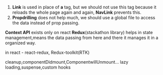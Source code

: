 1. **Link** is used in place of **a** tag, but we should not use this tag because it reloads the whole page again and again, **NavLink** prevents this.
1. **Propdrilling** does not help much, we should use a global file to access the data instead of prop passing. 

**Context API** exists only on react
**Redux**(stackathon library) helps in state management,means the data passing from here and there it manages it in a organized way.

in react - react-redux, Redux-toolkit(RTK)

cleanup,componentDidmount,ComponentwillUnmount...
lazy loading,suspense,custom hooks